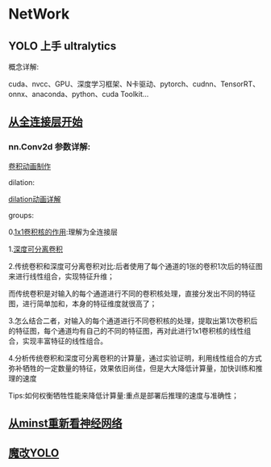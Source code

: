 # NetWork
## YOLO 上手 ultralytics

概念详解:

cuda、nvcc、GPU、深度学习框架、N卡驱动、pytorch、cudnn、TensorRT、onnx、anaconda、python、cuda Toolkit...


## [从全连接层开始](https://www.bilibili.com/video/BV1hE411t7RN)

### nn.Conv2d 参数详解:
[卷积动画制作](https://github.com/vdumoulin/conv_arithmetic)

dilation:

[​​dilation动画详解](https://blog.csdn.net/weixin_42363544/article/details/123920699)

groups:

0.[1x1卷积核的作用](https://zhuanlan.zhihu.com/p/40050371):理解为全连接层

1.[深度可分离卷积](https://blog.csdn.net/m0_37605642/article/details/134174749)

2.传统卷积和深度可分离卷积对比:后者使用了每个通道的1张的卷积1次后的特征图来进行线性组合，实现特征升维；

  而传统卷积是对输入的每个通道进行不同的卷积核处理，直接分发出不同的特征图，进行简单加和，本身的特征维度就很高了；

3.怎么结合二者，对输入的每个通道进行不同卷积核的处理，提取出第1次卷积后的特征图，每个通道均有自己的不同的特征图，再对此进行1x1卷积核的线性组合，实现丰富特征的线性组合。

4.分析传统卷积和深度可分离卷积的计算量，通过实验证明，利用线性组合的方式弥补牺牲的一定数量的特征，效果依旧尚佳，但是大大降低计算量，加快训练和推理的速度

Tips:如何权衡牺牲性能来降低计算量:重点是部署后推理的速度与准确性；

## [从minst重新看神经网络](https://github.com/Functionhx/NetWork/blob/master/0minst.py)

## [魔改YOLO](https://blog.csdn.net/m0_67647321/article/details/143481224"点击访问付费专栏")
